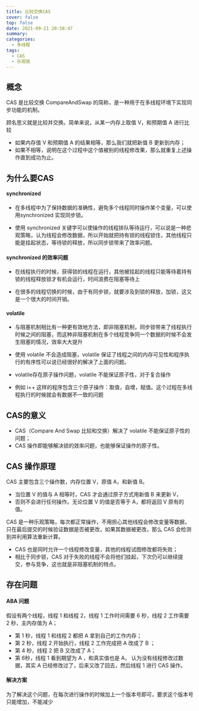 ```yaml
---
title: 比较交换CAS
cover: false
top: false
date: 2021-09-21 20:58:47
summary:
categories:
  - 多线程
tags:
  - CAS
  - 乐观锁
---
```


## 概念
CAS 是比较交换 CompareAndSwap 的简称，是一种用于在多线程环境下实现同步功能的机制。

顾名思义就是比较并交换。简单来说，从某一内存上取值 V，和预期值 A 进行比较
- 如果内存值 V 和预期值 A 的结果相等，那么我们就把新值 B 更新到内存；
- 如果不相等，说明在这个过程中这个值被别的线程修改果，那么就重复上述操作直到成功为止。

## 为什么要CAS
#### synchronized
- 在多线程中为了保持数据的准确性，避免多个线程同时操作某个变量，可以使用synchronized 实现同步锁。

- 使用 synchronized 关键字可以使操作的线程排队等待运行，可以说是一种悲观策略，认为线程会修改数据，所以开始就把持有锁的线程锁住，其他线程只能是挂起状态，等待锁的释放，所以同步锁带来了效率问题。

#### synchronized 的效率问题
- 在线程执行的时候，获得锁的线程在运行，其他被挂起的线程只能等待着持有锁的线程释放锁才有机会运行，时间浪费在阻塞等待上

- 在很多的线程切换的时候，由于有同步锁，就要涉及到锁的释放，加锁，这又是一个很大的时间开销。

#### volatile 
- 与阻塞机制相比有一种更有效地方法，即非阻塞机制，同步锁带来了线程执行时候之间的阻塞，而这种非阻塞机制在多个线程竞争同一个数据的时候不会发生阻塞的情况，效率大大提升

- 使用 volatile 不会造成阻塞，volatile 保证了线程之间的内存可见性和程序执行的有序性可以说已经很好的解决了上面的问题。

- volatile存在原子操作问题，volatile 不能保证原子性，对于复合操作
- 例如 i++ 这样的程序包含三个原子操作：取值，自增，赋值。这个过程在多线程执行的时候就会有数据不一致的问题

## CAS的意义
- CAS（Compare And Swap 比较和交换）解决了 volatile 不能保证原子性的问题；
- CAS 操作即能够解决锁的效率问题，也能够保证操作的原子性。

## CAS 操作原理
CAS 主要包含三个操作数，内存位置 V，原值 A，和新值 B。

- 当位置 V 的值与 A 相等时，CAS 才会通过原子方式用新值 B 来更新 V，
- 否则不会进行任何操作。无论位置 V 的值是否等于 A，都将返回 V 原有的值。

CAS 是一种乐观策略，每次都正常操作，不用担心其他线程会修改变量等数据，只在最后提交的时候验证数据是否被更改，如果其数据被更改，那么 CAS 会检测到并利用算法重新计算。

- CAS 也是同时允许一个线程修改变量，其他的线程试图修改都将失败；
- 相比于同步锁，CAS 对于失败的线程不会将他们挂起，下次仍可以继续提交，参与竞争，这也就是非阻塞机制的特点。

## 存在问题
#### ABA 问题
假设有两个线程，线程 1 和线程 2，线程 1 工作时间需要 6 秒，线程 2 工作需要 2 秒，主内存值为 A；
- 第 1 秒，线程 1 和线程 2 都把 A 拿到自己的工作内存；
- 第 2 秒，线程 2 开始执行，线程 2 工作完成把 A 改成了 B ；
- 第 4 秒，线程 2 把 B 又改成了 A；
- 第 6秒，线程 1 看到期望为 A ，和真实值也是 A， 认为没有线程修改过数据，其实 A 已经修改过了，后来又改了回去，然后线程 1 进行 CAS 操作。
#### 解决方案
为了解决这个问题，在每次进行操作的时候加上一个版本号即可，要求这个版本号只能增加，不能减少
